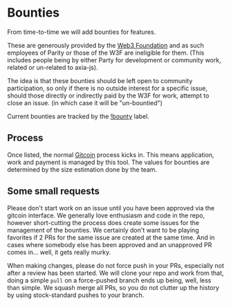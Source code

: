 # Bounties

From time-to-time we will add bounties for features.

These are generously provided by the [Web3 Foundation](https://web3.foundation/) and as such employees of Parity or those of the W3F are ineligible for them. (This includes people being by either Party for development or community work, related or un-related to axia-js).

The idea is that these bounties should be left open to community participation, so only if there is no outside interest for a specific issue, should those directly or indirectly paid by the W3F for work, attempt to close an issue. (in which case it will be "un-bountied")

Current bounties are tracked by the [!bounty](https://github.com/axia-js/extension/labels/%21bounty) label.

## Process

Once listed, the normal [Gitcoin](https://gitcoin.co/) process kicks in. This means application, work and payment is managed by this tool. The values for bounties are determined by the size estimation done by the team.

## Some small requests

Please don't start work on an issue until you have been approved via the gitcoin interface. We generally love enthusiasm and code in the repo, however short-cutting the process does create some issues for the management of the bounties. We certainly don't want to be playing favorites if 2 PRs for the same issue are created at the same time. And in cases where somebody else has been approved and an unapproved PR comes in... well, it gets really murky.

When making changes, please do not force push in your PRs, especially not after a review has been started. We will clone your repo and work from that, doing a simple `pull` on a force-pushed branch ends up being, well, less than simple. We squash merge all PRs, so you do not clutter up the history by using stock-standard pushes to your branch.
